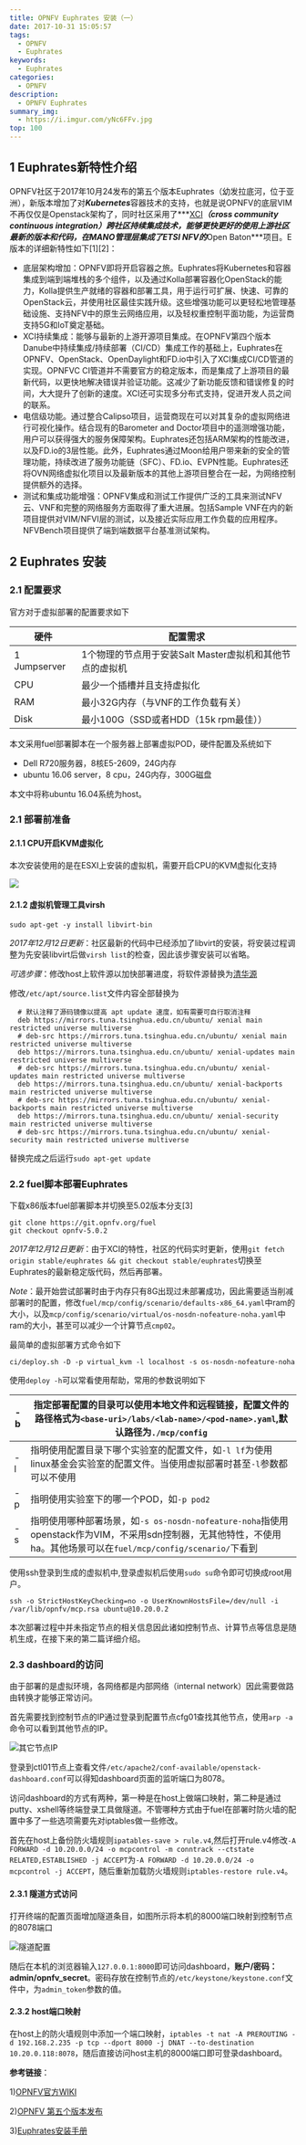 ```yaml
---
title: OPNFV Euphrates 安装（一）
date: 2017-10-31 15:05:57
tags:
  - OPNFV
  - Euphrates
keywords:
  - Euphrates
categories:
  - OPNFV
description:
  - OPNFV Euphrates
summary_img:
  - https://i.imgur.com/yNc6FFv.jpg
top: 100
---
```


## 1 Euphrates新特性介绍

OPNFV社区于2017年10月24发布的第五个版本Euphrates（幼发拉底河，位于亚洲），新版本增加了对***Kubernetes***容器技术的支持，也就是说OPNFV的底层VIM不再仅仅是Openstack架构了，同时社区采用了***[XCI](http://docs.opnfv.org/en/latest/submodules/releng-xci/docs/xci-overview.html#xci-overview)***（cross community continuous integration）跨社区持续集成技术，能够更快更好的使用上游社区最新的版本和代码，在MANO管理层集成了ETSI NFV的***Open Baton***项目。E版本的详细新特性如下[1][2]：

- 底层架构增加：OPNFV即将开启容器之旅。Euphrates将Kubernetes和容器集成到端到端堆栈的多个组件，以及通过Kolla部署容器化OpenStack的能力，Kolla提供生产就绪的容器和部署工具，用于运行可扩展、快速、可靠的OpenStack云，并使用社区最佳实践升级。这些增强功能可以更轻松地管理基础设施、支持NFV中的原生云网络应用，以及轻权重控制平面功能，为运营商支持5G和IoT奠定基础。
- XCI持续集成：能够与最新的上游开源项目集成。在OPNFV第四个版本Danube中持续集成/持续部署（CI/CD）集成工作的基础上，Euphrates在OPNFV、OpenStack、OpenDaylight和FD.io中引入了XCI集成CI/CD管道的实现。OPNFVC CI管道并不需要官方的稳定版本，而是集成了上游项目的最新代码，以更快地解决错误并验证功能。这减少了新功能反馈和错误修复的时间，大大提升了创新的速度。XCI还可实现多分布式支持，促进开发人员之间的联系。
- 电信级功能。通过整合Calipso项目，运营商现在可以对其复杂的虚拟网络进行可视化操作。结合现有的Barometer and Doctor项目中的遥测增强功能，用户可以获得强大的服务保障架构。Euphrates还包括ARM架构的性能改进，以及FD.io的3层性能。此外，Euphrates通过Moon给用户带来新的安全的管理功能，持续改进了服务功能链（SFC）、FD.io、EVPN性能。Euphrates还将OVN网络虚拟化项目以及最新版本的其他上游项目整合在一起，为网络控制提供额外的选择。
- 测试和集成功能增强：OPNFV集成和测试工作提供广泛的工具来测试NFV云、VNF和完整的网络服务方面取得了重大进展。包括Sample VNF在内的新项目提供对VIM/NFVI层的测试，以及接近实际应用工作负载的应用程序。NFVBench项目提供了端到端数据平台基准测试架构。

## 2 Euphrates 安装

### 2.1 配置要求

官方对于虚拟部署的配置要求如下

| 硬件           | 配置需求                               |
| ------------ | ---------------------------------- |
| 1 Jumpserver | 1个物理的节点用于安装Salt Master虚拟机和其他节点的虚拟机 |
| CPU          | 最少一个插槽并且支持虚拟化                      |
| RAM          | 最小32G内存（与VNF的工作负载有关）               |
| Disk         | 最小100G（SSD或者HDD（15k rpm最佳））        |

本文采用fuel部署脚本在一个服务器上部署虚拟POD，硬件配置及系统如下

- Dell R720服务器，8核E5-2609，24G内存
- ubuntu 16.06 server，8 cpu，24G内存，300G磁盘

本文中将称ubuntu 16.04系统为host。

### 2.1 部署前准备

#### 2.1.1 CPU开启KVM虚拟化

本次安装使用的是在ESXI上安装的虚拟机，需要开启CPU的KVM虚拟化支持

![](https://i.imgur.com/Xo9eSSj.jpg)

#### 2.1.2 虚拟机管理工具virsh

```shell
sudo apt-get -y install libvirt-bin
```

*2017年12月12日更新*：社区最新的代码中已经添加了libvirt的安装，将安装过程调整为先安装libvirt后做`virsh list`的检查，因此该步骤安装可以省略。

*可选步骤*：修改host上软件源以加快部署进度，将软件源替换为[清华源](https://mirrors.tuna.tsinghua.edu.cn/help/ubuntu/ " 清华源")

修改`/etc/apt/source.list`文件内容全部替换为

```shell
  # 默认注释了源码镜像以提高 apt update 速度，如有需要可自行取消注释
  deb https://mirrors.tuna.tsinghua.edu.cn/ubuntu/ xenial main restricted universe multiverse
  # deb-src https://mirrors.tuna.tsinghua.edu.cn/ubuntu/ xenial main restricted universe multiverse
  deb https://mirrors.tuna.tsinghua.edu.cn/ubuntu/ xenial-updates main restricted universe multiverse
  # deb-src https://mirrors.tuna.tsinghua.edu.cn/ubuntu/ xenial-updates main restricted universe multiverse
  deb https://mirrors.tuna.tsinghua.edu.cn/ubuntu/ xenial-backports main restricted universe multiverse
  # deb-src https://mirrors.tuna.tsinghua.edu.cn/ubuntu/ xenial-backports main restricted universe multiverse
  deb https://mirrors.tuna.tsinghua.edu.cn/ubuntu/ xenial-security main restricted universe multiverse
  # deb-src https://mirrors.tuna.tsinghua.edu.cn/ubuntu/ xenial-security main restricted universe multiverse	
```

替换完成之后运行`sudo apt-get update`

### 2.2 fuel脚本部署Euphrates

下载x86版本fuel部署脚本并切换至5.02版本分支[3]

```shell
git clone https://git.opnfv.org/fuel
git checkout opnfv-5.0.2
```

*2017年12月12日更新*：由于XCI的特性，社区的代码实时更新，使用`git fetch origin stable/euphrates && git checkout stable/euphrates`切换至Euphrates的最新稳定版代码，然后再部署。

*Note*：最开始尝试部署时由于内存只有8G出现过未部署成功，因此需要适当削减部署时的配置，修改`fuel/mcp/config/scenario/defaults-x86_64.yaml`中ram的大小，以及`mcp/config/scenario/virtual/os-nosdn-nofeature-noha.yaml`中ram的大小，甚至可以减少一个计算节点`cmp02`。

最简单的虚拟部署方式命令如下

```shell
ci/deploy.sh -D -p virtual_kvm -l localhost -s os-nosdn-nofeature-noha
```

使用`deploy -h`可以常看使用帮助，常用的参数说明如下

| -b   | 指定部署配置的目录可以使用本地文件和远程链接，配置文件的路径格式为`<base-uri>/labs/<lab-name>/<pod-name>.yaml`,默认路径为`./mcp/config` |
| ---- | ---------------------------------------- |
| -l   | 指明使用配置目录下哪个实验室的配置文件，如`-l lf`为使用linux基金会实验室的配置文件。当使用虚拟部署时甚至`-l`参数都可以不使用 |
| -p   | 指明使用实验室下的哪一个POD，如`-p pod2`               |
| -s   | 指明使用哪种部署场景，如`-s os-nosdn-nofeature-noha`指使用openstack作为VIM，不采用sdn控制器，无其他特性，不使用ha。其他场景可以在`fuel/mcp/config/scenario/`下看到 |

使用ssh登录到生成的虚拟机中,登录虚拟机后使用`sudo su`命令即可切换成root用户。

```shell
ssh -o StrictHostKeyChecking=no -o UserKnownHostsFile=/dev/null -i /var/lib/opnfv/mcp.rsa ubuntu@10.20.0.2
```

本次部署过程中并未指定节点的相关信息因此诸如控制节点、计算节点等信息是随机生成，在接下来的第二篇详细介绍。

### 2.3 dashboard的访问

由于部署的是虚拟环境，各网络都是内部网络（internal network）因此需要做路由转换才能够正常访问。

首先需要找到控制节点的IP通过登录到配置节点cfg01查找其他节点，使用`arp -a`命令可以看到其他节点的IP。

![其它节点IP](https://i.imgur.com/t09x2yW.jpg)

登录到ctl01节点上查看文件`/etc/apache2/conf-available/openstack-dashboard.conf`可以得知dashboard页面的监听端口为8078。

访问dashboard的方式有两种，第一种是在host上做端口映射，第二种是通过putty、xshell等终端登录工具做隧道。不管哪种方式由于fuel在部署时防火墙的配置中多了一些选项需要先对iptables做一些修改。

首先在host上备份防火墙规则`ipatables-save > rule.v4`,然后打开rule.v4修改`-A FORWARD -d 10.20.0.0/24 -o mcpcontrol -m conntrack --ctstate RELATED,ESTABLISHED -j ACCEPT`为`-A FORWARD -d 10.20.0.0/24 -o mcpcontrol -j ACCEPT`，随后重新加载防火墙规则`iptables-restore rule.v4`。

#### 2.3.1 隧道方式访问

打开终端的配置页面增加隧道条目，如图所示将本机的8000端口映射到控制节点的8078端口

![隧道配置](https://i.imgur.com/D1CDnUI.jpg)

随后在本机的浏览器输入`127.0.0.1:8000`即可访问dashboard，**账户/密码：admin/opnfv_secret**。密码存放在控制节点的`/etc/keystone/keystone.conf`文件中，为`admin_token`参数的值。

#### 2.3.2 host端口映射

在host上的防火墙规则中添加一个端口映射，`iptables -t nat -A PREROUTING -d 192.168.2.235 -p tcp --dport 8000 -j DNAT --to-destination 10.20.0.118:8078`，随后直接访问host主机的8000端口即可登录dashboard。



**参考链接**：

1)[OPNFV官方WIKI](https://www.opnfv.org/software)

2)[OPNFV 第五个版本发布](http://www.sdnlab.com/20009.html)

3)[Euphrates安装手册](http://docs.opnfv.org/en/stable-euphrates/submodules/fuel/docs/release/installation/installation.instruction.html)









